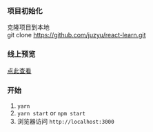 ### 项目初始化

克隆项目到本地<br/>
git clone https://github.com/juzyu/react-learn.git

### 线上预览

[点此查看](https://juzyu.github.io/react-learn)

### 开始
1. `yarn`
2. `yarn start` or `npm start`
3. 浏览器访问 `http://localhost:3000`
